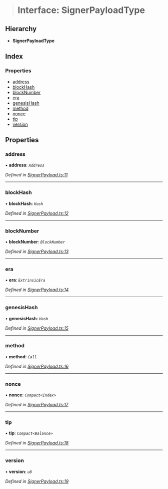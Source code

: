 > # Interface: SignerPayloadType

## Hierarchy

* **SignerPayloadType**

## Index

### Properties

* [address](_signerpayload_.signerpayloadtype.md#address)
* [blockHash](_signerpayload_.signerpayloadtype.md#blockhash)
* [blockNumber](_signerpayload_.signerpayloadtype.md#blocknumber)
* [era](_signerpayload_.signerpayloadtype.md#era)
* [genesisHash](_signerpayload_.signerpayloadtype.md#genesishash)
* [method](_signerpayload_.signerpayloadtype.md#method)
* [nonce](_signerpayload_.signerpayloadtype.md#nonce)
* [tip](_signerpayload_.signerpayloadtype.md#tip)
* [version](_signerpayload_.signerpayloadtype.md#version)

## Properties

###  address

• **address**: *`Address`*

*Defined in [SignerPayload.ts:11](https://github.com/polkadot-js/api/blob/782f4f1/packages/api/src/SignerPayload.ts#L11)*

___

###  blockHash

• **blockHash**: *`Hash`*

*Defined in [SignerPayload.ts:12](https://github.com/polkadot-js/api/blob/782f4f1/packages/api/src/SignerPayload.ts#L12)*

___

###  blockNumber

• **blockNumber**: *`BlockNumber`*

*Defined in [SignerPayload.ts:13](https://github.com/polkadot-js/api/blob/782f4f1/packages/api/src/SignerPayload.ts#L13)*

___

###  era

• **era**: *`ExtrinsicEra`*

*Defined in [SignerPayload.ts:14](https://github.com/polkadot-js/api/blob/782f4f1/packages/api/src/SignerPayload.ts#L14)*

___

###  genesisHash

• **genesisHash**: *`Hash`*

*Defined in [SignerPayload.ts:15](https://github.com/polkadot-js/api/blob/782f4f1/packages/api/src/SignerPayload.ts#L15)*

___

###  method

• **method**: *`Call`*

*Defined in [SignerPayload.ts:16](https://github.com/polkadot-js/api/blob/782f4f1/packages/api/src/SignerPayload.ts#L16)*

___

###  nonce

• **nonce**: *`Compact<Index>`*

*Defined in [SignerPayload.ts:17](https://github.com/polkadot-js/api/blob/782f4f1/packages/api/src/SignerPayload.ts#L17)*

___

###  tip

• **tip**: *`Compact<Balance>`*

*Defined in [SignerPayload.ts:18](https://github.com/polkadot-js/api/blob/782f4f1/packages/api/src/SignerPayload.ts#L18)*

___

###  version

• **version**: *`u8`*

*Defined in [SignerPayload.ts:19](https://github.com/polkadot-js/api/blob/782f4f1/packages/api/src/SignerPayload.ts#L19)*